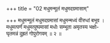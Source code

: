 +++
title = "02 मधुमन्मूलं मधुमदग्रमासाम्"

+++
मधुमन्मूलं मधुमदग्रमासां मधुमन्मध्यं वीरुधां बभूव ।  
मधुमत्पर्णं मधुमत्पुष्पमासां मधोः सम्भूता अमृतस्य भक्षो-  
घृतमन्नं दुह्रतं गोपुरोगवम् ॥ २ ॥